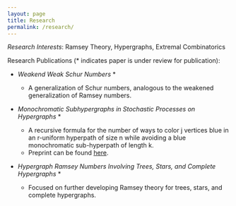 ```yaml
---
layout: page
title: Research
permalink: /research/
---
```


*Research Interests*:  Ramsey Theory, Hypergraphs, Extremal Combinatorics

Research Publications (* indicates paper is under review for publication):

<ul>

<li>
  
  *Weakend Weak Schur Numbers* *

- A generalization of Schur numbers, analogous to the weakened generalization of Ramsey numbers. </li>


<li> 
  
  *Monochromatic Subhypergraphs in Stochastic Processes on Hypergraphs* *

- A recursive formula for the number of ways to color j vertices blue in an r-uniform hyperpath of size n while avoiding a blue monochromatic sub-hyperpath of length k.
- Preprint can be found [here](https://arxiv.org/pdf/2003.00035.pdf). </li>

<li>
  
  *Hypergraph Ramsey Numbers Involving Trees, Stars, and Complete Hypergraphs* *

- Focused on further developing Ramsey theory for trees, stars, and complete hypergraphs. </li>

</ul> 

